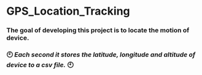 # GPS_Location_Tracking
   ### The goal of developing this project is to locate the motion of device. <br>
   ### :clock10: *Each second it stores the latitude, longitude and altitude of device to a csv file.* :clock10:
